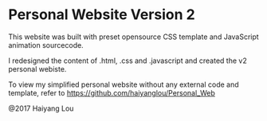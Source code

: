 # Personal Website Version 2

This website was built with preset opensource CSS template and JavaScript animation sourcecode. <br />

I redesigned the content of .html, .css and .javascript and created the v2 personal webiste. <br />

To view my simplified personal website without any external code and template, refer to https://github.com/haiyanglou/Personal_Web <br />

@2017 Haiyang Lou
